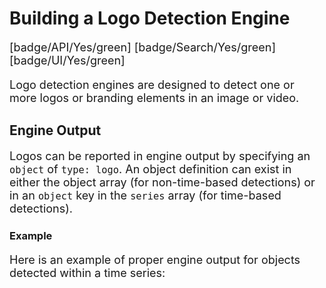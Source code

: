 <style>
     p, ul, ol, li { font-size: 18px !important;}
</style>

# Building a Logo Detection Engine

[badge/API/Yes/green]
[badge/Search/Yes/green]
[badge/UI/Yes/green]

Logo detection engines are designed to detect one or more logos or branding elements in an image or video.

<!-- TODO
## Engine Manifest

All logo detection engines should specify the following parameters in their build manifest:

| Parameter | Value |
| --------- | ----- |
| `TODO` | `TODO` |
| `TODO` | `TODO` |

Here is a minimal example `manifest.json` that could apply to a logo detection engine:
-->

<!--TODO: Define [](manifest.example.json ':include :type=code json')-->

<!-- ## Engine Input -->

<!-- TODO -->

## Engine Output

Logos can be reported in engine output by specifying an `object` of `type: logo`.
An object definition can exist in either the object array (for non-time-based detections)
or in an `object` key in the `series` array (for time-based detections).

### Example

Here is an example of proper engine output for objects detected within a time series:

[](vtn-standard.example.json ':include :type=code json')

<!-- TODO: Add an example for objects outside a time series -->
